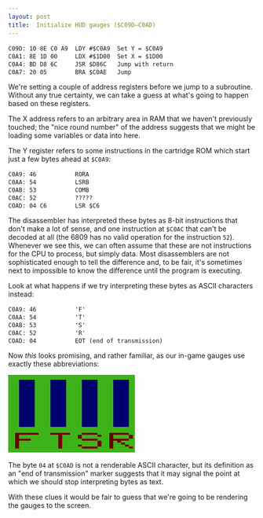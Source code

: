 ```yaml
---
layout: post
title:  Initialize HUD gauges ($C09D—C0AD)
---
```


```
C09D: 10 8E C0 A9  LDY #$C0A9  Set Y = $C0A9
C0A1: 8E 1D 00     LDX #$1D00  Set X = $1D00
C0A4: BD D8 6C     JSR $D86C   Jump with return
C0A7: 20 05        BRA $C0AE   Jump
```

We're setting a couple of address registers before we jump to a subroutine. Without any true certainty, we can take a guess at what's going to happen based on these registers.

The X address refers to an arbitrary area in RAM that we haven't previously touched; the "nice round number" of the address suggests that we might be loading some variables or data into here. 

The Y register refers to some instructions in the cartridge ROM which start just a few bytes ahead at `$C0A9`:

```
C0A9: 46           RORA
C0AA: 54           LSRB
C0AB: 53           COMB
C0AC: 52           ?????
COAD: 04 C6        LSR $C6
```

The disassembler has interpreted these bytes as 8-bit instructions that don't make a lot of sense, and one instruction at `$C0AC` that can't be decoded at all (the 6809 has no valid operation for the instruction `52`). Whenever we see this, we can often assume that these are not instructions for the CPU to process, but simply data. Most disassemblers are not sophisticated enough to tell the difference and, to be fair, it's sometimes next to impossible to know the difference until the program is executing.

Look at what happens if we try interpreting these bytes as ASCII characters instead:

```
C0A9: 46           'F'
C0AA: 54           'T'
C0AB: 53           'S'
C0AC: 52           'R'
COAD: 04           EOT (end of transmission)
```

Now *this* looks promising, and rather familiar, as our in-game gauges use exactly these abbreviations:

![F T S R Gauges](../images/FTSR_full.png "F T S R Gauges")

The byte `04` at `$C0AD` is not a renderable ASCII character, but its definition as an "end of transmission" marker suggests that it may signal the point at which we should stop interpreting bytes as text.

With these clues it would be fair to guess that we're going to be rendering the gauges to the screen.

